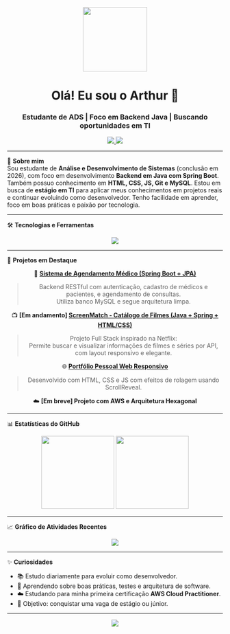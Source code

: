 <div align="center">
  <img height="150" src="https://media3.giphy.com/media/v1.Y2lkPTc5MGI3NjExaTNiaXIycWthMHR4c3p6aXNhcDl2cTJjczI0cHFkNTR3Mnk5dW55ZyZlcD12MV9pbnRlcm5hbF9naWZfYnlfaWQmY3Q9Zw/B1CrvUCoMxhy8/giphy.gif" />
</div>

<h1 align="center">Olá! Eu sou o Arthur 👋</h1>
<h3 align="center">Estudante de ADS | Foco em Backend Java | Buscando oportunidades em TI</h3>

<p align="center">
  <a href="https://www.linkedin.com/in/arthur-lanzoni-a838b721a/" target="_blank">
    <img src="https://img.shields.io/badge/LinkedIn-%230077B5?style=for-the-badge&logo=linkedin&logoColor=white" />
  </a>
  <a href="mailto:arthurlanzoni08@gmail.com">
    <img src="https://img.shields.io/badge/Email-%23D14836?style=for-the-badge&logo=gmail&logoColor=white" />
  </a>
</p>

---

🎯 **Sobre mim**  
Sou estudante de **Análise e Desenvolvimento de Sistemas** (conclusão em 2026), com foco em desenvolvimento **Backend em Java com Spring Boot**. Também possuo conhecimento em **HTML, CSS, JS, Git e MySQL**. Estou em busca de **estágio em TI** para aplicar meus conhecimentos em projetos reais e continuar evoluindo como desenvolvedor. Tenho facilidade em aprender, foco em boas práticas e paixão por tecnologia.

---

🛠 **Tecnologias e Ferramentas**

<div align="center">
  <img src="https://skillicons.dev/icons?i=java,spring,html,css,js,git,github,mysql,aws" />
</div>

---

🚀 **Projetos em Destaque**

<div align="center">

🔧 **[Sistema de Agendamento Médico (Spring Boot + JPA)](https://github.com/Lanzoni15/VollMed)**  
> Backend RESTful com autenticação, cadastro de médicos e pacientes, e agendamento de consultas.  
> Utiliza banco MySQL e segue arquitetura limpa.

📺 **[Em andamento] [ScreenMatch - Catálogo de Filmes (Java + Spring + HTML/CSS)](https://github.com/Lanzoni15/VollMed)**  
> Projeto Full Stack inspirado na Netflix:  
> Permite buscar e visualizar informações de filmes e séries por API, com layout responsivo e elegante.

🌐 **[Portfólio Pessoal Web Responsivo](https://github.com/Lanzoni15/arthurlanzoni)**  
> Desenvolvido com HTML, CSS e JS com efeitos de rolagem usando ScrollReveal.

☁️ **[Em breve] Projeto com AWS e Arquitetura Hexagonal**

</div>

---

📊 **Estatísticas do GitHub**

<div align="center">
  <img height="170em" src="https://github-readme-stats.vercel.app/api?username=Lanzoni15&show_icons=true&theme=radical&hide_border=true&include_all_commits=true&count_private=true" />
  <img height="170em" src="https://github-readme-stats.vercel.app/api/top-langs/?username=Lanzoni15&layout=compact&theme=radical&hide_border=true" />
</div>

---

📈 **Gráfico de Atividades Recentes**

<div align="center">
  <img src="https://github-readme-activity-graph.vercel.app/graph?username=Lanzoni15&bg_color=0d1117&color=986dff&line=7c3aed&point=ffffff&area=true&hide_border=true"/>
</div>

---

✨ **Curiosidades**
- 📚 Estudo diariamente para evoluir como desenvolvedor.
- 🧠 Aprendendo sobre boas práticas, testes e arquitetura de software.
- ☁️ Estudando para minha primeira certificação **AWS Cloud Practitioner**.
- 🎯 Objetivo: conquistar uma vaga de estágio ou júnior.

---

<p align="center">
  <img src="https://capsule-render.vercel.app/api?type=waving&color=986dff&height=120&section=footer" />
</p>
